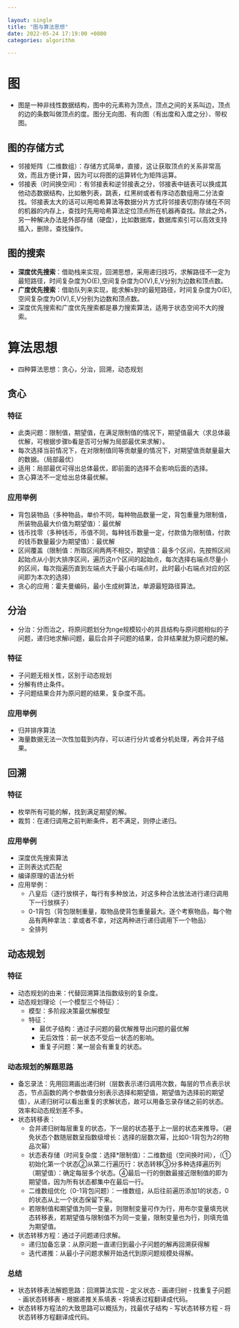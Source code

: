 ```yaml
---

layout: single  
title: "图与算法思想"  
date: 2022-05-24 17:19:00 +0800   
categories: algorithm

---
```


# 图

* 图是一种非线性数据结构，图中的元素称为顶点，顶点之间的关系叫边，顶点的边的条数叫做顶点的度。图分无向图、有向图（有出度和入度之分）、带权图。

## 图的存储方式

* 邻接矩阵（二维数组）：存储方式简单，直接，这让获取顶点的关系非常高效，而且方便计算，因为可以将图的运算转化为矩阵运算。
* 邻接表（时间换空间）：有邻接表和逆邻接表之分，邻接表中链表可以换成其他动态数据结构，比如散列表，跳表，红黑树或者有序动态数组用二分法查找。邻接表太大的话可以用哈希算法等数据分片方式将邻接表切割存储在不同的机器的内存上，查找时先用哈希算法定位顶点所在机器再查找。除此之外，另一种解决办法是外部存储（硬盘），比如数据库，数据库索引可以高效支持插入，删除，查找操作。

## 图的搜索

* **深度优先搜索**：借助栈来实现，回溯思想，采用递归技巧，求解路径不一定为最短路径，时间复杂度为O(E),空间复杂度为O(V),E,V分别为边数和顶点数。
* **广度优先搜索**：借助队列来实现，能求解s到t的最短路径，时间复杂度为O(E),空间复杂度为O(V),E,V分别为边数和顶点数。
* 深度优先搜索和广度优先搜索都是暴力搜索算法，适用于状态空间不大的搜索。

# 算法思想

* 四种算法思想：贪心，分治，回溯，动态规划

## 贪心

### 特征

* 此类问题：限制值，期望值，在满足限制值的情况下，期望值最大（求总体最优解，可根据步骤b看是否可分解为局部最优来求解）。
* 每次选择当前情况下，在对限制值同等贡献量的情况下，对期望值贡献量最大的数据。（局部最优）
* 适用：局部最优可得出总体最优，即前面的选择不会影响后面的选择。
* 贪心算法不一定给出总体最优解。

### 应用举例

* 背包装物品（多种物品，单价不同，每种物品数量一定，背包重量为限制值，所装物品最大价值为期望值）：最优解
* 钱币找零（多种钱币，币值不同，每种钱币数量一定，付款值为限制值，付款的钱币数量最少为期望值）：最优解
* 区间覆盖（限制值：所取区间两两不相交，期望值：最多个区间，先按照区间起始点从小到大排序区间，遍历这n个区间的起始点，每次选择右端点尽量小的区间，每次指遍历直到左端点大于最小右端点时，此时最小右端点对应的区间即为本次的选择）
* 贪心的应用：霍夫曼编码，最小生成树算法，单源最短路径算法。

## 分治

* 分治：分而治之，将原问题划分为nge规模较小的并且结构与原问题相似的子问题，递归地求解i问题，最后合并子问题的结果，合并结果就为原问题的解。

### 特征

* 子问题无相关性，区别于动态规划
* 分解有终止条件。
* 子问题结果合并为原问题的结果，复杂度不高。

### 应用举例

* 归并排序算法
* 海量数据无法一次性加载到内存，可以进行分片或者分机处理，再合并子结果。

## 回溯

### 特征

* 枚举所有可能的解，找到满足期望的解。
* 裁剪：在递归调用之前判断条件，若不满足，则停止递归。

### 应用举例

* 深度优先搜索算法
* 正则表达式匹配
* 编译原理的语法分析
* 应用举例：
	* 八皇后（逐行放棋子，每行有多种放法，对这多种合法放法进行递归调用下一行放棋子）
	* 0-1背包（背包限制重量，取物品使背包重量最大。逐个考察物品，每个物品有两种拿法：拿或者不拿，对这两种进行递归调用下一个物品）
	* 全排列

## 动态规划

### 特征

* 动态规划的由来：代替回溯算法指数级别的复杂度。
* 动态规划理论（一个模型三个特征）：
	* 模型：多阶段决策最优解模型
	* 特征：
		* 最优子结构：通过子问题的最优解推导出问题的最优解
		* 无后效性：前一状态不受后一状态的影响。
		* 重复子问题：某一层会有重复的状态。

### 动态规划的解题思路

* 备忘录法：先用回溯画出递归树（层数表示递归调用次数，每层的节点表示状态，节点函数的两个参数值分别表示选择和期望值，期望值为选择前的期望值），从递归树可以看出重复的求解状态，故可以用备忘录存储之前的状态。效率和动态规划差不多。
* 状态转移表：
	* 合并递归树每层重复的状态，下一层的状态基于上一层的状态来推导。（避免状态个数随层数呈指数级增长：选择的层数次幂，比如0-1背包为2的物品次幂）
	* 状态表存储（时间复杂度：选择*限制值）：二维数组（空间换时间），（①初始化第一个状态②从第二行遍历行：状态转移③分多种选择遍历列（期望值）：确定每层多个状态。④最后一行的倒数最接近限制值的即为期望值，因为所有状态都集中在最后一行。
	* 二维数组优化（0-1背包问题）：一维数组，从后往前遍历添加1的状态，0的状态从上一个状态保留下来。
	* 若限制值和期望值为同一变量，则限制变量可作为行，用布尔变量填充状态转移表，若期望值与限制值不为同一变量，限制变量也为行，则填充值为期望值。
* 状态转移方程：通过子问题递归求解。
	* 递归加备忘录：从原问题一直递归到最小子问题的解再回溯获得解
	* 迭代递推：从最小子问题求解开始迭代到原问题规模处得解。

### 总结

* 状态转移表法解题思路：回溯算法实现 - 定义状态 - 画递归树 - 找重复子问题 - 画状态转移表 - 根据递推关系填表 - 将填表过程翻译成代码。
* 状态转移方程法的大致思路可以概括为，找最优子结构 - 写状态转移方程 - 将状态转移方程翻译成代码。
